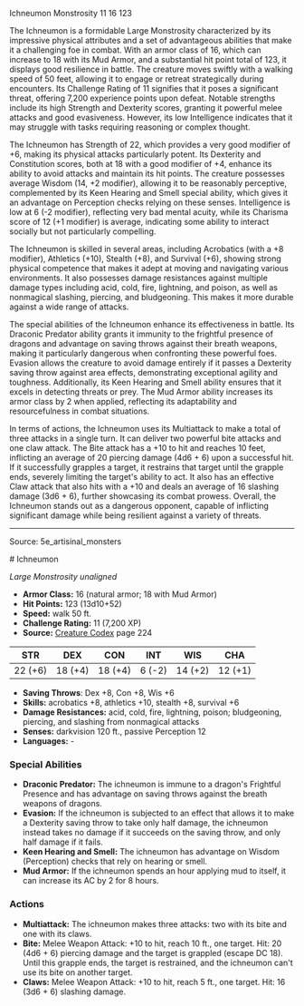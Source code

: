 <MonsterName/>Ichneumon</MonsterName>
<CreatureType/>Monstrosity</CreatureType>
<CR/>11</CR>
<AC/>16</AC>
<HP/>123</HP>
<summary>The Ichneumon is a formidable Large Monstrosity characterized by its impressive physical attributes and a set of advantageous abilities that make it a challenging foe in combat. With an armor class of 16, which can increase to 18 with its Mud Armor, and a substantial hit point total of 123, it displays good resilience in battle. The creature moves swiftly with a walking speed of 50 feet, allowing it to engage or retreat strategically during encounters. Its Challenge Rating of 11 signifies that it poses a significant threat, offering 7,200 experience points upon defeat. Notable strengths include its high Strength and Dexterity scores, granting it powerful melee attacks and good evasiveness. However, its low Intelligence indicates that it may struggle with tasks requiring reasoning or complex thought.</summary>

<detail>

The Ichneumon has Strength of 22, which provides a very good modifier of +6, making its physical attacks particularly potent. Its Dexterity and Constitution scores, both at 18 with a good modifier of +4, enhance its ability to avoid attacks and maintain its hit points. The creature possesses average Wisdom (14, +2 modifier), allowing it to be reasonably perceptive, complemented by its Keen Hearing and Smell special ability, which gives it an advantage on Perception checks relying on these senses. Intelligence is low at 6 (-2 modifier), reflecting very bad mental acuity, while its Charisma score of 12 (+1 modifier) is average, indicating some ability to interact socially but not particularly compelling.

The Ichneumon is skilled in several areas, including Acrobatics (with a +8 modifier), Athletics (+10), Stealth (+8), and Survival (+6), showing strong physical competence that makes it adept at moving and navigating various environments. It also possesses damage resistances against multiple damage types including acid, cold, fire, lightning, and poison, as well as nonmagical slashing, piercing, and bludgeoning. This makes it more durable against a wide range of attacks.

The special abilities of the Ichneumon enhance its effectiveness in battle. Its Draconic Predator ability grants it immunity to the frightful presence of dragons and advantage on saving throws against their breath weapons, making it particularly dangerous when confronting these powerful foes. Evasion allows the creature to avoid damage entirely if it passes a Dexterity saving throw against area effects, demonstrating exceptional agility and toughness. Additionally, its Keen Hearing and Smell ability ensures that it excels in detecting threats or prey. The Mud Armor ability increases its armor class by 2 when applied, reflecting its adaptability and resourcefulness in combat situations.

In terms of actions, the Ichneumon uses its Multiattack to make a total of three attacks in a single turn. It can deliver two powerful bite attacks and one claw attack. The Bite attack has a +10 to hit and reaches 10 feet, inflicting an average of 20 piercing damage (4d6 + 6) upon a successful hit. If it successfully grapples a target, it restrains that target until the grapple ends, severely limiting the target's ability to act. It also has an effective Claw attack that also hits with a +10 and deals an average of 16 slashing damage (3d6 + 6), further showcasing its combat prowess. Overall, the Ichneumon stands out as a dangerous opponent, capable of inflicting significant damage while being resilient against a variety of threats.</detail>



---

Source: 5e_artisinal_monsters

<statblock>
# Ichneumon

*Large* *Monstrosity* *unaligned*

- **Armor Class:** 16 (natural armor; 18 with Mud Armor)
- **Hit Points:** 123 (13d10+52)
- **Speed:** walk 50 ft.
- **Challenge Rating:** 11 (7,200 XP)
- **Source:** [Creature Codex](https://koboldpress.com/kpstore/product/creature-codex-for-5th-edition-dnd) page 224

| STR | DEX | CON | INT | WIS | CHA |
| --- | --- | --- | --- | --- | --- |
| 22 (+6) | 18 (+4) | 18 (+4) | 6 (-2) | 14 (+2) | 12 (+1) |

- **Saving Throws**: Dex +8, Con +8, Wis +6
- **Skills:** acrobatics +8, athletics +10, stealth +8, survival +6
- **Damage Resistances:** acid, cold, fire, lightning, poison; bludgeoning, piercing, and slashing from nonmagical attacks
- **Senses:** darkvision 120 ft., passive Perception 12
- **Languages:** -

### Special Abilities

- **Draconic Predator:** The ichneumon is immune to a dragon's Frightful Presence and has advantage on saving throws against the breath weapons of dragons.
- **Evasion:** If the ichneumon is subjected to an effect that allows it to make a Dexterity saving throw to take only half damage, the ichneumon instead takes no damage if it succeeds on the saving throw, and only half damage if it fails.
- **Keen Hearing and Smell:** The ichneumon has advantage on Wisdom (Perception) checks that rely on hearing or smell.
- **Mud Armor:** If the ichneumon spends an hour applying mud to itself, it can increase its AC by 2 for 8 hours.

### Actions

- **Multiattack:** The ichneumon makes three attacks: two with its bite and one with its claws.
- **Bite:** Melee Weapon Attack: +10 to hit, reach 10 ft., one target. Hit: 20 (4d6 + 6) piercing damage and the target is grappled (escape DC 18). Until this grapple ends, the target is restrained, and the ichneumon can't use its bite on another target.
- **Claws:** Melee Weapon Attack: +10 to hit, reach 5 ft., one target. Hit: 16 (3d6 + 6) slashing damage.


</statblock>


